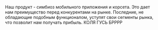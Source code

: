 Наш продукт - симбиоз мобильного приложения и корсета. Это дает нам преимущество перед конкурентами на рынке. Последние, не обладающие подобным функционалом, уступят свои сегменты рынка, что позволит нам получать прибыль.
КОЛЯ ГУСЬ БРРРР
